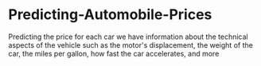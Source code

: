 # Predicting-Automobile-Prices
Predicting the price for each car we have information about the technical aspects of the vehicle such as the motor's displacement, the weight of the car, the miles per gallon, how fast the car accelerates, and more
